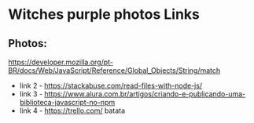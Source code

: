 # Witches purple photos Links 

## Photos:
https://developer.mozilla.org/pt-BR/docs/Web/JavaScript/Reference/Global_Objects/String/match
* link 2 - https://stackabuse.com/read-files-with-node-js/
* link 3 - https://www.alura.com.br/artigos/criando-e-publicando-uma-biblioteca-javascript-no-npm
* link 4 - https://trello.com/
batata